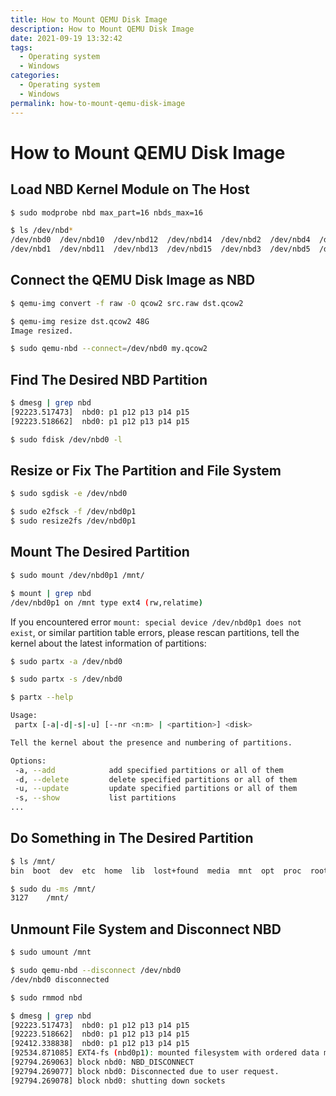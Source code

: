```yaml
---
title: How to Mount QEMU Disk Image
description: How to Mount QEMU Disk Image
date: 2021-09-19 13:32:42
tags:
  - Operating system
  - Windows
categories:
  - Operating system
  - Windows
permalink: how-to-mount-qemu-disk-image
---
```


# How to Mount QEMU Disk Image

## Load NBD Kernel Module on The Host

```bash
$ sudo modprobe nbd max_part=16 nbds_max=16

$ ls /dev/nbd*
/dev/nbd0  /dev/nbd10  /dev/nbd12  /dev/nbd14  /dev/nbd2  /dev/nbd4  /dev/nbd6  /dev/nbd8
/dev/nbd1  /dev/nbd11  /dev/nbd13  /dev/nbd15  /dev/nbd3  /dev/nbd5  /dev/nbd7  /dev/nbd9
```

## Connect the QEMU Disk Image as NBD

```bash
$ qemu-img convert -f raw -O qcow2 src.raw dst.qcow2

$ qemu-img resize dst.qcow2 48G
Image resized.

$ sudo qemu-nbd --connect=/dev/nbd0 my.qcow2
```

## Find The Desired NBD Partition

```bash
$ dmesg | grep nbd
[92223.517473]  nbd0: p1 p12 p13 p14 p15
[92223.518662]  nbd0: p1 p12 p13 p14 p15

$ sudo fdisk /dev/nbd0 -l
```

## Resize or Fix The Partition and File System

```bash
$ sudo sgdisk -e /dev/nbd0

$ sudo e2fsck -f /dev/nbd0p1
$ sudo resize2fs /dev/nbd0p1
```

## Mount The Desired Partition

```bash
$ sudo mount /dev/nbd0p1 /mnt/

$ mount | grep nbd
/dev/nbd0p1 on /mnt type ext4 (rw,relatime)
```

If you encountered error `mount: special device /dev/nbd0p1 does not exist`, or similar partition table errors, please rescan partitions, tell the kernel about the latest information of partitions:

```bash
$ sudo partx -a /dev/nbd0

$ sudo partx -s /dev/nbd0

$ partx --help

Usage:
 partx [-a|-d|-s|-u] [--nr <n:m> | <partition>] <disk>

Tell the kernel about the presence and numbering of partitions.

Options:
 -a, --add            add specified partitions or all of them
 -d, --delete         delete specified partitions or all of them
 -u, --update         update specified partitions or all of them
 -s, --show           list partitions
...
```

## Do Something in The Desired Partition

```bash
$ ls /mnt/
bin  boot  dev  etc  home  lib  lost+found  media  mnt  opt  proc  root  run  sbin  snap  srv  sys  tmp  usr  var

$ sudo du -ms /mnt/
3127    /mnt/
```

## Unmount File System and Disconnect NBD

```bash
$ sudo umount /mnt

$ sudo qemu-nbd --disconnect /dev/nbd0
/dev/nbd0 disconnected

$ sudo rmmod nbd

$ dmesg | grep nbd
[92223.517473]  nbd0: p1 p12 p13 p14 p15
[92223.518662]  nbd0: p1 p12 p13 p14 p15
[92412.338838]  nbd0: p1 p12 p13 p14 p15
[92534.871085] EXT4-fs (nbd0p1): mounted filesystem with ordered data mode. Opts: (null)
[92794.269063] block nbd0: NBD_DISCONNECT
[92794.269077] block nbd0: Disconnected due to user request.
[92794.269078] block nbd0: shutting down sockets
```
